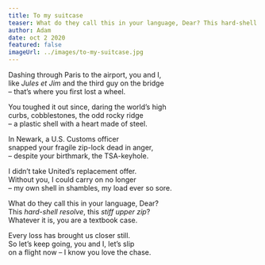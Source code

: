 ```yaml
---
title: To my suitcase
teaser: What do they call this in your language, Dear? This hard-shell resolve, this stiff upper zip?
author: Adam
date: oct 2 2020
featured: false
imageUrl: ../images/to-my-suitcase.jpg
---
```


Dashing through Paris to the airport, you and I,  
like <em>Jules et Jim</em> and the third guy on the bridge  
– that’s where you first lost a wheel.

You toughed it out since, daring the world’s high  
curbs, cobblestones, the odd rocky ridge  
– a plastic shell with a heart made of steel.

In Newark, a U.S. Customs officer  
snapped your fragile zip-lock dead in anger,  
– despite your birthmark, the TSA-keyhole.

I didn’t take United’s replacement offer.  
Without you, I could carry on no longer  
– my own shell in shambles, my load ever so sore.

What do they call this in your language, Dear?  
This <em>hard-shell resolve</em>, this <em>stiff upper zip</em>?  
Whatever it is, you are a textbook case.

Every loss has brought us closer still.  
So let’s keep going, you and I, let’s slip  
on a flight now – I know you love the chase.
